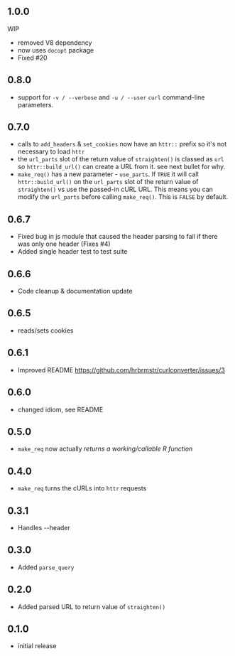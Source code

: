 ## 1.0.0

WIP

* removed V8 dependency
* now uses `docopt` package
* Fixed #20

## 0.8.0
* support for `-v / --verbose` and `-u / --user` `curl` command-line parameters.

## 0.7.0
* calls to `add_headers` & `set_cookies` now have an `httr::` prefix so it's not
  necessary to load `httr`
* the `url_parts` slot of the return value of `straighten()` is classed as
  `url` so `httr::build_url()` can create a URL from it. see next bullet
  for why.
* `make_req()` has a new parameter - `use_parts`. If `TRUE` it will call
  `httr::build_url()` on the `url_parts` slot of the return value of
  `straighten()` vs use the passed-in cURL URL. This means you can
  modify the `url_parts` before calling `make_req()`. This is `FALSE` by
  default.

## 0.6.7
* Fixed bug in js module that caused the header parsing to fail if
  there was only one header (Fixes #4)
* Added single header test to test suite

## 0.6.6
* Code cleanup & documentation update

## 0.6.5
* reads/sets cookies

## 0.6.1
* Improved README <https://github.com/hrbrmstr/curlconverter/issues/3>

## 0.6.0
* changed idiom, see README

## 0.5.0
* `make_req` now actually _returns a working/callable R function_

## 0.4.0
* `make_req` turns the cURLs into `httr` requests

## 0.3.1
* Handles --header

## 0.3.0
* Added `parse_query`

## 0.2.0
* Added parsed URL to return value of `straighten()`

## 0.1.0
* initial release
